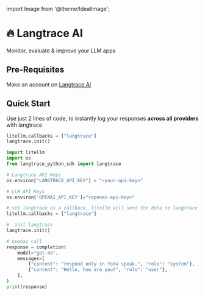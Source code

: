 import Image from '@theme/IdealImage';

# 🔥 Langtrace AI
Monitor, evaluate & improve your LLM apps

## Pre-Requisites
Make an account on [Langtrace AI](https://langtrace.ai/login)

## Quick Start
Use just 2 lines of code, to instantly log your responses **across all providers** with langtrace

```python
litellm.callbacks = ["langtrace"]
langtrace.init()
```

```python
import litellm
import os
from langtrace_python_sdk import langtrace

# Langtrace API Keys
os.environ["LANGTRACE_API_KEY"] = "<your-api-key>"

# LLM API Keys
os.environ['OPENAI_API_KEY']="<openai-api-key>"

# set langtrace as a callback, litellm will send the data to langtrace
litellm.callbacks = ["langtrace"]

#  init langtrace
langtrace.init()

# openai call
response = completion(
    model="gpt-4o",
    messages=[
        {"content": "respond only in Yoda speak.", "role": "system"},
        {"content": "Hello, how are you?", "role": "user"},
    ],
)
print(response)
```